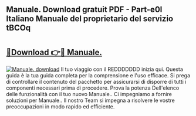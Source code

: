 ## Manuale. Download gratuit PDF - Part-e0l Italiano Manuale del proprietario del servizio tBCOq

# <h2><a href="http://dfae7z.blite.top/?on=Manuale.">🔗Download 👉🔴 Manuale.</a></h2>

[![Manuale. download](https://i.imgur.com/lujVjoI.png)](http://dfae7z.blite.top/?on=Manuale.)
Il tuo viaggio con il REDDDDDDD inizia qui. Questa guida è la tua guida completa per la comprensione e l'uso efficace. Si prega di controllare il contenuto del pacchetto per assicurarsi di disporre di tutti i componenti necessari prima di procedere. Prova la potenza Dell'elenco delle funzionalità con il tuo nuovo Manuale.. Ci impegniamo a fornire soluzioni per Manuale.. Il nostro Team si impegna a risolvere le vostre preoccupazioni in modo rapido ed efficiente.
